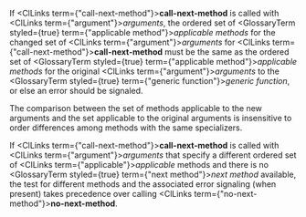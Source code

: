  



If <ClLinks  term={"call-next-method"}><b>call-next-method</b></ClLinks> is called with <ClLinks  term={"argument"}><i>arguments</i></ClLinks>, the ordered set of <GlossaryTerm styled={true} term={"applicable method"}><i>applicable methods</i></GlossaryTerm> for the changed set of <ClLinks  term={"argument"}><i>arguments</i></ClLinks> for <ClLinks  term={"call-next-method"}><b>call-next-method</b></ClLinks> must be the same as the ordered set of <GlossaryTerm styled={true} term={"applicable method"}><i>applicable methods</i></GlossaryTerm> for the original <ClLinks  term={"argument"}><i>arguments</i></ClLinks> to the <GlossaryTerm styled={true} term={"generic function"}><i>generic function</i></GlossaryTerm>, or else an error should be signaled. 



The comparison between the set of methods applicable to the new arguments and the set applicable to the original arguments is insensitive to order differences among methods with the same specializers. 



If <ClLinks  term={"call-next-method"}><b>call-next-method</b></ClLinks> is called with <ClLinks  term={"argument"}><i>arguments</i></ClLinks> that specify a different ordered set of <ClLinks  term={"applicable"}><i>applicable</i></ClLinks> methods and there is no <GlossaryTerm styled={true} term={"next method"}><i>next method</i></GlossaryTerm> available, the test for different methods and the associated error signaling (when present) takes precedence over calling <ClLinks  term={"no-next-method"}><b>no-next-method</b></ClLinks>.  







